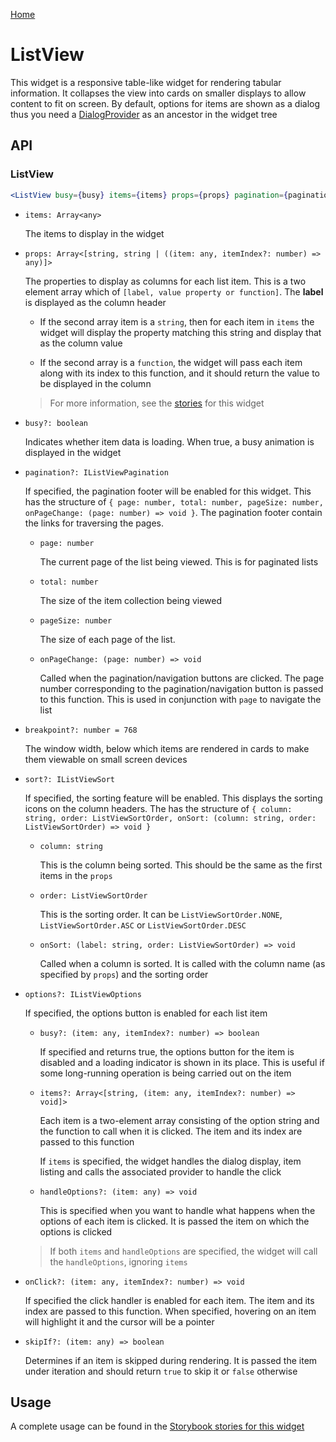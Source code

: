 [Home](../README.md)

# ListView

This widget is a responsive table-like widget for rendering tabular information. It collapses the
view into cards on smaller displays to allow content to fit on screen. By default, options for
items are shown as a dialog thus you need a [DialogProvider](dialog-provider.md) as an ancestor in
the widget tree

## API

### ListView

```jsx
<ListView busy={busy} items={items} props={props} pagination={pagination} sort={sort} options={options} breakpoint={breakpoint} skipIf={skipIf} />
```

-   `items: Array<any>`

    The items to display in the widget

-   `props: Array<[string, string | ((item: any, itemIndex?: number) => any)]>`

    The properties to display as columns for each list item. This is a two element array which
    of `[label, value property or function]`. The **label** is displayed as the column header

    -   If the second array item is a `string`, then for each item in `items` the widget will
        display the property matching this string and display that as the column value

    -   If the second array is a `function`, the widget will pass each item along with its index
        to this function, and it should return the value to be displayed in the column

    > For more information, see the [stories](../src/list/list-view/index.stories.tsx) for this
    > widget

-   `busy?: boolean`

    Indicates whether item data is loading. When true, a busy animation is displayed in the widget

-   `pagination?: IListViewPagination`

    If specified, the pagination footer will be enabled for this widget. This has the structure
    of `{ page: number, total: number, pageSize: number, onPageChange: (page: number) => void }`.
    The pagination footer contain the links for traversing the pages.

    -   `page: number`

        The current page of the list being viewed. This is for paginated lists

    -   `total: number`

        The size of the item collection being viewed

    -   `pageSize: number`

        The size of each page of the list.

    -   `onPageChange: (page: number) => void`

        Called when the pagination/navigation buttons are clicked. The page number corresponding to
        the pagination/navigation button is passed to this function. This is used in conjunction
        with `page` to navigate the list

-   `breakpoint?: number = 768`

    The window width, below which items are rendered in cards to make them viewable on small screen
    devices

-   `sort?: IListViewSort`

    If specified, the sorting feature will be enabled. This displays the sorting icons on the
    column headers. The has the structure of `{ column: string, order: ListViewSortOrder, onSort: (column: string, order: ListViewSortOrder) => void }`

    -   `column: string`

        This is the column being sorted. This should be the same as the first items in the `props`

    -   `order: ListViewSortOrder`

        This is the sorting order. It can be `ListViewSortOrder.NONE`, `ListViewSortOrder.ASC` or
        `ListViewSortOrder.DESC`

    -   `onSort: (label: string, order: ListViewSortOrder) => void`

        Called when a column is sorted. It is called with the column name (as specified by `props`)
        and the sorting order

-   `options?: IListViewOptions`

    If specified, the options button is enabled for each list item

    -   `busy?: (item: any, itemIndex?: number) => boolean`

        If specified and returns true, the options button for the item is disabled and a loading
        indicator is shown in its place. This is useful if some long-running operation is being
        carried out on the item

    -   `items?: Array<[string, (item: any, itemIndex?: number) => void]>`

        Each item is a two-element array consisting of the option string and the function to call
        when it is clicked. The item and its index are passed to this function

        If `items` is specified, the widget handles the dialog display, item listing and calls the
        associated provider to handle the click

    -   `handleOptions?: (item: any) => void`

        This is specified when you want to handle what happens when the options of each item is
        clicked. It is passed the item on which the options is clicked

    > If both `items` and `handleOptions` are specified, the widget will call the `handleOptions`,
    > ignoring `items`

-   `onClick?: (item: any, itemIndex?: number) => void`

    If specified the click handler is enabled for each item. The item and its index are passed to
    this function. When specified, hovering on an item will highlight it and the cursor will be a
    pointer

-   `skipIf?: (item: any) => boolean`

    Determines if an item is skipped during rendering. It is passed the item under iteration and
    should return `true` to skip it or `false` otherwise

## Usage

A complete usage can be found in the [Storybook stories for this widget](../src/list/list-view/index.stories.tsx)
